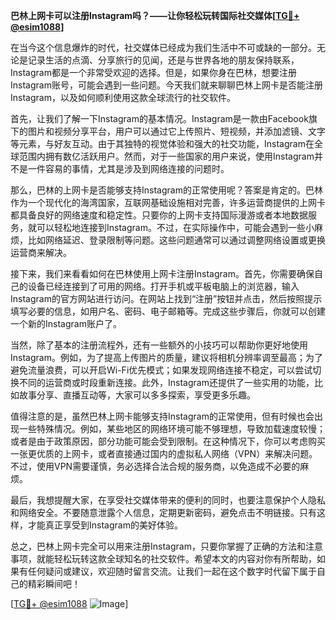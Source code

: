 **巴林上网卡可以注册Instagram吗？——让你轻松玩转国际社交媒体[[TG💪+ @esim1088](https://t.me/s/esim1088)]**

在当今这个信息爆炸的时代，社交媒体已经成为我们生活中不可或缺的一部分。无论是记录生活的点滴、分享旅行的见闻，还是与世界各地的朋友保持联系，Instagram都是一个非常受欢迎的选择。但是，如果你身在巴林，想要注册Instagram账号，可能会遇到一些问题。今天我们就来聊聊巴林上网卡是否能注册Instagram，以及如何顺利使用这款全球流行的社交软件。

首先，让我们了解一下Instagram的基本情况。Instagram是一款由Facebook旗下的图片和视频分享平台，用户可以通过它上传照片、短视频，并添加滤镜、文字等元素，与好友互动。由于其独特的视觉体验和强大的社交功能，Instagram在全球范围内拥有数亿活跃用户。然而，对于一些国家的用户来说，使用Instagram并不是一件容易的事情，尤其是涉及到网络连接的问题时。

那么，巴林的上网卡是否能够支持Instagram的正常使用呢？答案是肯定的。巴林作为一个现代化的海湾国家，互联网基础设施相对完善，许多运营商提供的上网卡都具备良好的网络速度和稳定性。只要你的上网卡支持国际漫游或者本地数据服务，就可以轻松地连接到Instagram。不过，在实际操作中，可能会遇到一些小麻烦，比如网络延迟、登录限制等问题。这些问题通常可以通过调整网络设置或更换运营商来解决。

接下来，我们来看看如何在巴林使用上网卡注册Instagram。首先，你需要确保自己的设备已经连接到了可用的网络。打开手机或平板电脑上的浏览器，输入Instagram的官方网站进行访问。在网站上找到“注册”按钮并点击，然后按照提示填写必要的信息，如用户名、密码、电子邮箱等。完成这些步骤后，你就可以创建一个新的Instagram账户了。

当然，除了基本的注册流程外，还有一些额外的小技巧可以帮助你更好地使用Instagram。例如，为了提高上传图片的质量，建议将相机分辨率调至最高；为了避免流量浪费，可以开启Wi-Fi优先模式；如果发现网络连接不稳定，可以尝试切换不同的运营商或时段重新连接。此外，Instagram还提供了一些实用的功能，比如故事分享、直播互动等，大家可以多多探索，享受更多乐趣。

值得注意的是，虽然巴林上网卡能够支持Instagram的正常使用，但有时候也会出现一些特殊情况。例如，某些地区的网络环境可能不够理想，导致加载速度较慢；或者是由于政策原因，部分功能可能会受到限制。在这种情况下，你可以考虑购买一张更优质的上网卡，或者直接通过国内的虚拟私人网络（VPN）来解决问题。不过，使用VPN需要谨慎，务必选择合法合规的服务商，以免造成不必要的麻烦。

最后，我想提醒大家，在享受社交媒体带来的便利的同时，也要注意保护个人隐私和网络安全。不要随意泄露个人信息，定期更新密码，避免点击不明链接。只有这样，才能真正享受到Instagram的美好体验。

总之，巴林上网卡完全可以用来注册Instagram，只要你掌握了正确的方法和注意事项，就能轻松玩转这款全球知名的社交软件。希望本文的内容对你有所帮助，如果有任何疑问或建议，欢迎随时留言交流。让我们一起在这个数字时代留下属于自己的精彩瞬间吧！

[[TG💪+ @esim1088](https://t.me/s/esim1088) ![Image](https://i.postimg.cc/4NQfJmqS/Snipaste-2025-05-13-00-14-12.png)]